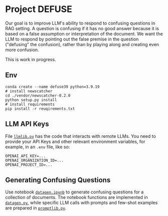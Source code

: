 # Project DEFUSE

Our goal is to improve LLM's ability to respond to confusing questions in RAG setting. A question is confusing if it has no good answer because it is based on a false assumption or interpretation of the document. We want the LLM to respond by pointing out the false premise in the question ("defusing" the confusion), rather than by playing along and creating even more confusion.

This is work in progress.
## Env
```
conda create --name defuse39 python=3.9.19
# install newscatcher
cd ./vendor/newscatcher-0.2.0
python setup.py install
# install requirements
pip install -r reuqirements.txt
```
## LLM API Keys

File [`llmlib.py`](llmlib.py) has the code that interacts with remote LLMs. You need to provide your API Keys and other relevant environment variables, for example, in an `.env` file, like so:
```
OPENAI_API_KEY=...
OPENAI_ORGANIZATION_ID=...
OPENAI_PROJECT_ID=...
```

## Generating Confusing Questions

Use notebook [`datagen.ipynb`](datagen.ipynb) to generate confusing questions for a collection of documents. The notebook functions are implemented in [`datagen.py`](datagen.py), while specific LLM calls with prompts and few-shot examples are prepared in [`promptlib.py`](promptlib.py).
